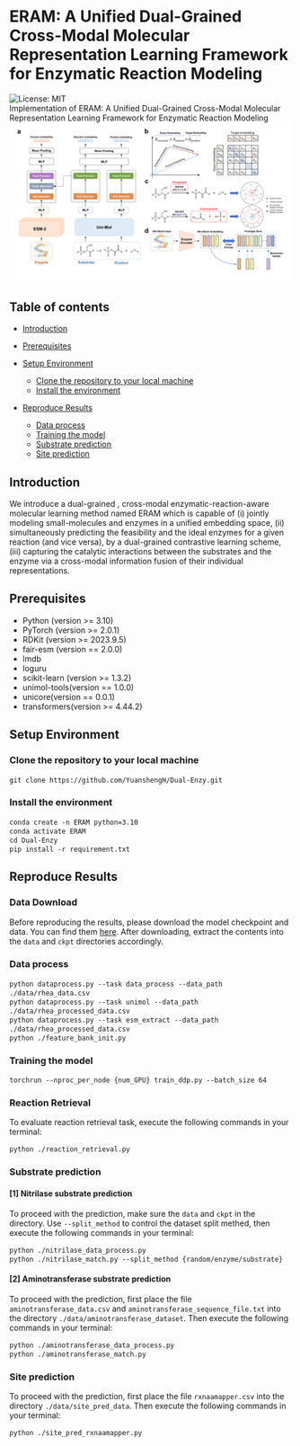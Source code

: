 # ERAM: A Unified Dual-Grained Cross-Modal Molecular Representation Learning Framework for Enzymatic Reaction Modeling
![License: MIT](https://img.shields.io/badge/License-MIT-yellow.svg) <br>
Implementation of ERAM: A Unified Dual-Grained Cross-Modal Molecular Representation Learning Framework for Enzymatic Reaction Modeling<br>
![model_overview](./figure/model_overview.png)


## Table of contents

- [Introduction](#introduction)
- [Prerequisites](#prerequisites)
- [Setup Environment](#setup-environment)
  - [Clone the repository to your local machine](#clone-the-repository-to-your-local-machine)
  - [Install the environment](#install-the-environment)

- [Reproduce Results](#reproduce-results)

  - [Data process](#data-process)
  - [Training the model](#training-the-model)
  - [Substrate prediction](#substrate-prediction)
  - [Site prediction](#site-prediction)


## Introduction

We introduce a dual-grained , cross-modal enzymatic-reaction-aware molecular learning method named ERAM which is capable of  (i) jointly modeling small-molecules and enzymes in a unified embedding space, (ii) simultaneously predicting the feasibility and the ideal enzymes for a given reaction (and vice versa), by a dual-grained contrastive learning scheme, (iii) capturing the catalytic interactions between the substrates and the enzyme via a cross-modal information fusion of their individual representations.

## Prerequisites
* Python (version >= 3.10) 
* PyTorch (version >= 2.0.1) 
* RDKit (version >= 2023.9.5)
* fair-esm (version == 2.0.0)
* lmdb 
* loguru 
* scikit-learn (version >= 1.3.2)
* unimol-tools(version == 1.0.0)
* unicore(version == 0.0.1)
* transformers(version >= 4.44.2)

## Setup Environment

### Clone the repository to your local machine

```
git clone https://github.com/YuanshengH/Dual-Enzy.git
```

### Install the environment

```
conda create -n ERAM python=3.10
conda activate ERAM
cd Dual-Enzy
pip install -r requirement.txt
```

## Reproduce Results

### Data Download
Before reproducing the results, please download the model checkpoint and data. You can find them [here](https://drive.google.com/file/d/1o-i4cl2u5j6cL5RDbutAeoQTuZxpD6ND/view?usp=sharing "download").  After downloading, extract the contents into the `data` and `ckpt` directories accordingly.

### Data process

```
python dataprocess.py --task data_process --data_path ./data/rhea_data.csv
python dataprocess.py --task unimol --data_path ./data/rhea_processed_data.csv
python dataprocess.py --task esm_extract --data_path ./data/rhea_processed_data.csv
python ./feature_bank_init.py
```

### Training the model
```
torchrun --nproc_per_node {num_GPU} train_ddp.py --batch_size 64
``` 

### Reaction Retrieval
To evaluate reaction retrieval task, execute the following commands in your terminal:
```
python ./reaction_retrieval.py
```

### Substrate prediction
#### [1] Nitrilase substrate prediction
To proceed with the prediction, make sure the `data` and `ckpt` in the directory. Use `--split_method` to control the dataset split methed, then execute the following commands in your terminal:
```
python ./nitrilase_data_process.py
python ./nitrilase_match.py --split_method {random/enzyme/substrate}
```

#### [2] Aminotransferase substrate prediction
To proceed with the prediction, first place the file `aminotransferase_data.csv` and `aminotransferase_sequence_file.txt` into the directory `./data/aminotransferase_dataset`. Then execute the following commands in your terminal:
```
python ./aminotransferase_data_process.py
python ./aminotransferase_match.py
```

### Site prediction
To proceed with the prediction, first place the file `rxnaamapper.csv` into the directory `./data/site_pred_data`. Then execute the following commands in your terminal:
```
python ./site_pred_rxnaamapper.py
```